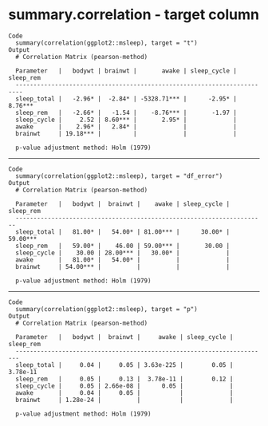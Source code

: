 # summary.correlation - target column

    Code
      summary(correlation(ggplot2::msleep), target = "t")
    Output
      # Correlation Matrix (pearson-method)
      
      Parameter   |   bodywt | brainwt |       awake | sleep_cycle | sleep_rem
      ------------------------------------------------------------------------
      sleep_total |   -2.96* |  -2.84* | -5328.71*** |      -2.95* |   8.76***
      sleep_rem   |   -2.66* |   -1.54 |    -8.76*** |       -1.97 |          
      sleep_cycle |     2.52 | 8.60*** |       2.95* |             |          
      awake       |    2.96* |   2.84* |             |             |          
      brainwt     | 19.18*** |         |             |             |          
      
      p-value adjustment method: Holm (1979)

---

    Code
      summary(correlation(ggplot2::msleep), target = "df_error")
    Output
      # Correlation Matrix (pearson-method)
      
      Parameter   |   bodywt |  brainwt |    awake | sleep_cycle | sleep_rem
      ----------------------------------------------------------------------
      sleep_total |   81.00* |   54.00* | 81.00*** |      30.00* |  59.00***
      sleep_rem   |   59.00* |    46.00 | 59.00*** |       30.00 |          
      sleep_cycle |    30.00 | 28.00*** |   30.00* |             |          
      awake       |   81.00* |   54.00* |          |             |          
      brainwt     | 54.00*** |          |          |             |          
      
      p-value adjustment method: Holm (1979)

---

    Code
      summary(correlation(ggplot2::msleep), target = "p")
    Output
      # Correlation Matrix (pearson-method)
      
      Parameter   |   bodywt |  brainwt |     awake | sleep_cycle | sleep_rem
      -----------------------------------------------------------------------
      sleep_total |     0.04 |     0.05 | 3.63e-225 |        0.05 |  3.78e-11
      sleep_rem   |     0.05 |     0.13 |  3.78e-11 |        0.12 |          
      sleep_cycle |     0.05 | 2.66e-08 |      0.05 |             |          
      awake       |     0.04 |     0.05 |           |             |          
      brainwt     | 1.28e-24 |          |           |             |          
      
      p-value adjustment method: Holm (1979)

